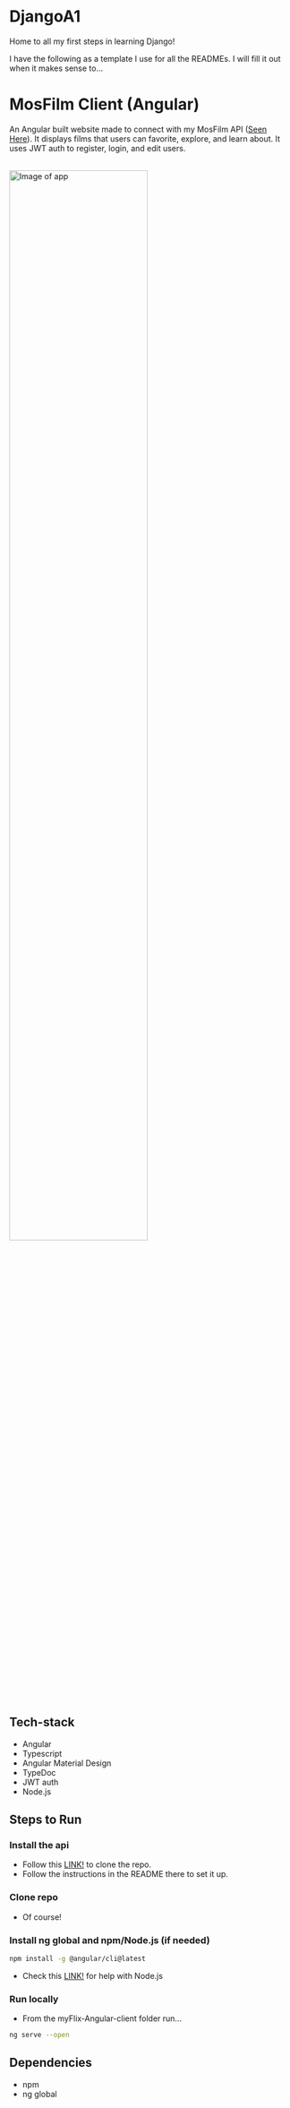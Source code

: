 # DjangoA1

Home to all my first steps in learning Django!

I have the following as a template I use for all the READMEs. I will fill it out when it makes sense to...

# MosFilm Client (Angular)

An Angular built website made to connect with my MosFilm API (<a href="https://github.com/Will-Maple/movie_api">Seen Here</a>). It displays films that users can favorite, explore, and learn about. It uses JWT auth to register, login, and edit users.
<br>
<br>

<img src="https://github.com/user-attachments/assets/b95ff240-8464-46bc-8506-501916b6b2d9" width=70% alt="Image of app">

## Tech-stack

- Angular
- Typescript
- Angular Material Design
- TypeDoc
- JWT auth
- Node.js

## Steps to Run

### Install the api

- Follow this <a href="https://github.com/Will-Maple/movie_api">LINK!</a> to clone the repo.
- Follow the instructions in the README there to set it up.

### Clone repo

- Of course!

### Install ng global and npm/Node.js (if needed)

```sh
npm install -g @angular/cli@latest
```

- Check this <a href="https://docs.npmjs.com/downloading-and-installing-node-js-and-npm">LINK!</a> for help with Node.js

### Run locally

- From the myFlix-Angular-client folder run...

```sh
ng serve --open
```

## Dependencies

- npm
- ng global
